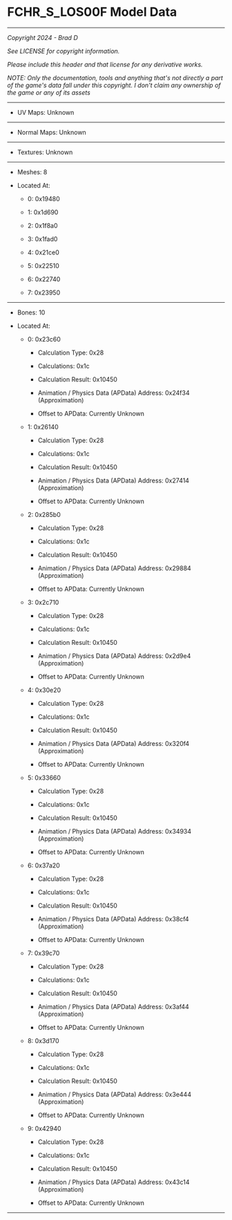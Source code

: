 # FCHR_S_LOS00F Model Data

---

*Copyright 2024 - Brad D*

*See LICENSE for copyright information.*

*Please include this header and that license for any derivative works.*

*NOTE: Only the documentation, tools and anything that's not directly a part of the game's data fall under this copyright. I don't claim any ownership of the game or any of its assets*

---


* UV Maps: Unknown

---

* Normal Maps: Unknown

---

* Textures: Unknown

---

* Meshes: 8

* Located At:

  * 0: 0x19480

  * 1: 0x1d690

  * 2: 0x1f8a0

  * 3: 0x1fad0

  * 4: 0x21ce0

  * 5: 0x22510

  * 6: 0x22740

  * 7: 0x23950

---

* Bones: 10

* Located At:

  * 0: 0x23c60

    * Calculation Type: 0x28

    * Calculations: 0x1c

    * Calculation Result: 0x10450

    * Animation / Physics Data (APData) Address: 0x24f34 (Approximation)

    * Offset to APData: Currently Unknown

  * 1: 0x26140

    * Calculation Type: 0x28

    * Calculations: 0x1c

    * Calculation Result: 0x10450

    * Animation / Physics Data (APData) Address: 0x27414 (Approximation)

    * Offset to APData: Currently Unknown

  * 2: 0x285b0

    * Calculation Type: 0x28

    * Calculations: 0x1c

    * Calculation Result: 0x10450

    * Animation / Physics Data (APData) Address: 0x29884 (Approximation)

    * Offset to APData: Currently Unknown

  * 3: 0x2c710

    * Calculation Type: 0x28

    * Calculations: 0x1c

    * Calculation Result: 0x10450

    * Animation / Physics Data (APData) Address: 0x2d9e4 (Approximation)

    * Offset to APData: Currently Unknown

  * 4: 0x30e20

    * Calculation Type: 0x28

    * Calculations: 0x1c

    * Calculation Result: 0x10450

    * Animation / Physics Data (APData) Address: 0x320f4 (Approximation)

    * Offset to APData: Currently Unknown

  * 5: 0x33660

    * Calculation Type: 0x28

    * Calculations: 0x1c

    * Calculation Result: 0x10450

    * Animation / Physics Data (APData) Address: 0x34934 (Approximation)

    * Offset to APData: Currently Unknown

  * 6: 0x37a20

    * Calculation Type: 0x28

    * Calculations: 0x1c

    * Calculation Result: 0x10450

    * Animation / Physics Data (APData) Address: 0x38cf4 (Approximation)

    * Offset to APData: Currently Unknown

  * 7: 0x39c70

    * Calculation Type: 0x28

    * Calculations: 0x1c

    * Calculation Result: 0x10450

    * Animation / Physics Data (APData) Address: 0x3af44 (Approximation)

    * Offset to APData: Currently Unknown

  * 8: 0x3d170

    * Calculation Type: 0x28

    * Calculations: 0x1c

    * Calculation Result: 0x10450

    * Animation / Physics Data (APData) Address: 0x3e444 (Approximation)

    * Offset to APData: Currently Unknown

  * 9: 0x42940

    * Calculation Type: 0x28

    * Calculations: 0x1c

    * Calculation Result: 0x10450

    * Animation / Physics Data (APData) Address: 0x43c14 (Approximation)

    * Offset to APData: Currently Unknown

---

